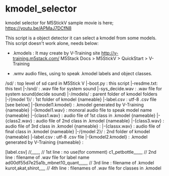 # kmodel_selector

kmodel selector for M5StickV
sample movie is here; https://youtu.be/APMaJ7DCfN8

This script is a object detector it can select a kmodel from some models.
This script doesn't work alone, needs below:
  * .kmodels : It may create by V-Training site
      http://v-training.m5stack.com/
      M5Stack Docs > M5StickV > QuickStart > V-Training

  * .wmv audio files, using to speak .kmodel labels and object classes.

<directry tree>
/sd/ : top level of sd card in M5Stick V
 |-boot.py   : this script
 |-resdme.txt: this text
 |-/snd/     : .wav file for system sound
     |-sys_decide.wav  : .wav file for system sound(decide sound)
 |-/models/  : parent folder of kmodel folders
     |-/{model 1}/  : 1st folder of kmodel {nameable}
         |-label.csv  : utf-8 .csv file [see below]
         |-{kmodel1.kmodel}  : .kmodel generated by V-Training {nameable} 
         |-{kmodel1.wav}     : monoral audio file to speak model name {nameable}
         |-{class1.wav}      : audio file of 1st class in .kmodel {nameable}
         |-{class2.wav}      : audio file of 2nd class in .kmodel {nameable}
         |-{class3.wav}      : audio file of 3rd class in .kmodel {nameable}
                 :
         |-{classx.wav}      : audio file of final class in .kmodel {nameable}
     |-/{model 2}/  : 2nd folder of kmodel {nameable}
         |-label.csv  : utf-8 .csv file
         |-{kmodel2.kmodel}  : .kmodel generated by V-Training {nameable} 
                 :


[label.csv]
//,,,,,,, // 1st line : no use(for comment)
c1_petbottle,,,,,,, // 2nd line : filename of .wav file for label name 
ad00df55d7e25a1b_mbnet10_quant,,,,,,, // 3rd line : filename of .kmodel
kurot,akat,shirot,,,,, // 4th line : filenames of .wav file for classes in .kmodel


